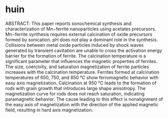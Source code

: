 # huin
ABSTRACT: This paper reports sonochemical synthesis and characterization of Mn−ferrite nanoparticles using acetates
precursors. Mn−ferrite synthesis requires external calcination of oxide precursors formed by sonication. pH does not play a
dominant role in the synthesis. Collisions between metal oxide particles induced by shock waves generated by transient cavitation
are unable to cross the activation energy barrier for the formation of ferrite. The calcination temperature is a significant parameter
that influences the magnetic properties of ferrites. The size, coercivity, and saturation magnetization of ferrite particles increases
with the calcination temperature. Ferrites formed at calcination temperatures of 650, 750, and 850 °C show ferromagnetic
behavior with easy axis magnetization. Calcination at 950 °C leads to the formation of rods with grain growth that introduces
large shape anisotropy. The magnetization curve for rods does not reach saturation, indicating paramagnetic behavior. The cause
leading to this effect is nonalignment of the easy axis of magnetization with the direction of the applied magnetic field, resulting
in hard axis magnetization.
